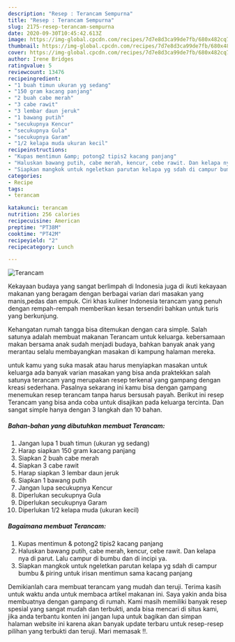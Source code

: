 ```yaml
---
description: "Resep : Terancam Sempurna"
title: "Resep : Terancam Sempurna"
slug: 2175-resep-terancam-sempurna
date: 2020-09-30T10:45:42.613Z
image: https://img-global.cpcdn.com/recipes/7d7e8d3ca99de7fb/680x482cq70/terancam-foto-resep-utama.jpg
thumbnail: https://img-global.cpcdn.com/recipes/7d7e8d3ca99de7fb/680x482cq70/terancam-foto-resep-utama.jpg
cover: https://img-global.cpcdn.com/recipes/7d7e8d3ca99de7fb/680x482cq70/terancam-foto-resep-utama.jpg
author: Irene Bridges
ratingvalue: 5
reviewcount: 13476
recipeingredient:
- "1 buah timun ukuran yg sedang"
- "150 gram kacang panjang"
- "2 buah cabe merah"
- "3 cabe rawit"
- "3 lembar daun jeruk"
- "1 bawang putih"
- "secukupnya Kencur"
- "secukupnya Gula"
- "secukupnya Garam"
- "1/2 kelapa muda ukuran kecil"
recipeinstructions:
- "Kupas mentimun &amp; potong2 tipis2 kacang panjang"
- "Haluskan bawang putih, cabe merah, kencur, cebe rawit. Dan kelapa nya di parut. Lalu campur di bumbu dan di incipi ya."
- "Siapkan mangkok untuk ngeletkan parutan kelapa yg sdah di campur bumbu &amp; piring untuk irisan mentimun sama kacang panjang"
categories:
- Recipe
tags:
- terancam

katakunci: terancam 
nutrition: 256 calories
recipecuisine: American
preptime: "PT38M"
cooktime: "PT42M"
recipeyield: "2"
recipecategory: Lunch

---
```



![Terancam](https://img-global.cpcdn.com/recipes/7d7e8d3ca99de7fb/680x482cq70/terancam-foto-resep-utama.jpg)

Kekayaan budaya yang sangat berlimpah di Indonesia juga di ikuti kekayaan makanan yang beragam dengan berbagai varian dari masakan yang manis,pedas dan empuk. Ciri khas kuliner Indonesia terancam yang penuh dengan rempah-rempah memberikan kesan tersendiri bahkan untuk turis yang berkunjung.




Kehangatan rumah tangga bisa ditemukan dengan cara simple. Salah satunya adalah membuat makanan Terancam untuk keluarga. kebersamaan makan bersama anak sudah menjadi budaya, bahkan banyak anak yang merantau selalu membayangkan masakan di kampung halaman mereka.

untuk kamu yang suka masak atau harus menyiapkan masakan untuk keluarga ada banyak varian masakan yang bisa anda praktekkan salah satunya terancam yang merupakan resep terkenal yang gampang dengan kreasi sederhana. Pasalnya sekarang ini kamu bisa dengan gampang menemukan resep terancam tanpa harus bersusah payah.
Berikut ini resep Terancam yang bisa anda coba untuk disajikan pada keluarga tercinta. Dan sangat simple hanya dengan 3 langkah dan 10 bahan.


<!--inarticleads1-->

##### Bahan-bahan yang dibutuhkan membuat Terancam:

1. Jangan lupa 1 buah timun (ukuran yg sedang)
1. Harap siapkan 150 gram kacang panjang
1. Siapkan 2 buah cabe merah
1. Siapkan 3 cabe rawit
1. Harap siapkan 3 lembar daun jeruk
1. Siapkan 1 bawang putih
1. Jangan lupa secukupnya Kencur
1. Diperlukan secukupnya Gula
1. Diperlukan secukupnya Garam
1. Diperlukan 1/2 kelapa muda (ukuran kecil)




<!--inarticleads2-->

##### Bagaimana membuat  Terancam:

1. Kupas mentimun &amp; potong2 tipis2 kacang panjang
1. Haluskan bawang putih, cabe merah, kencur, cebe rawit. Dan kelapa nya di parut. Lalu campur di bumbu dan di incipi ya.
1. Siapkan mangkok untuk ngeletkan parutan kelapa yg sdah di campur bumbu &amp; piring untuk irisan mentimun sama kacang panjang




Demikianlah cara membuat terancam yang mudah dan teruji. Terima kasih untuk waktu anda untuk membaca artikel makanan ini. Saya yakin anda bisa membuatnya dengan gampang di rumah. Kami masih memiliki banyak resep spesial yang sangat mudah dan terbukti, anda bisa mencari di situs kami, jika anda terbantu konten ini jangan lupa untuk bagikan dan simpan halaman website ini karena akan banyak update terbaru untuk resep-resep pilihan yang terbukti dan teruji. Mari memasak !!. 
